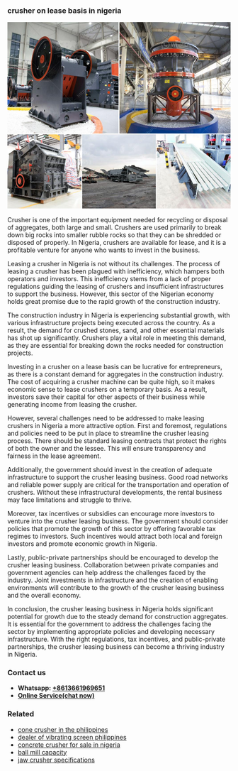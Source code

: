 <h3>crusher on lease basis in nigeria</h3><img src='1704791466.jpg' alt=''><p>Crusher is one of the important equipment needed for recycling or disposal of aggregates, both large and small. Crushers are used primarily to break down big rocks into smaller rubble rocks so that they can be shredded or disposed of properly. In Nigeria, crushers are available for lease, and it is a profitable venture for anyone who wants to invest in the business.</p><p>Leasing a crusher in Nigeria is not without its challenges. The process of leasing a crusher has been plagued with inefficiency, which hampers both operators and investors. This inefficiency stems from a lack of proper regulations guiding the leasing of crushers and insufficient infrastructures to support the business. However, this sector of the Nigerian economy holds great promise due to the rapid growth of the construction industry.</p><p>The construction industry in Nigeria is experiencing substantial growth, with various infrastructure projects being executed across the country. As a result, the demand for crushed stones, sand, and other essential materials has shot up significantly. Crushers play a vital role in meeting this demand, as they are essential for breaking down the rocks needed for construction projects.</p><p>Investing in a crusher on a lease basis can be lucrative for entrepreneurs, as there is a constant demand for aggregates in the construction industry. The cost of acquiring a crusher machine can be quite high, so it makes economic sense to lease crushers on a temporary basis. As a result, investors save their capital for other aspects of their business while generating income from leasing the crusher.</p><p>However, several challenges need to be addressed to make leasing crushers in Nigeria a more attractive option. First and foremost, regulations and policies need to be put in place to streamline the crusher leasing process. There should be standard leasing contracts that protect the rights of both the owner and the lessee. This will ensure transparency and fairness in the lease agreement.</p><p>Additionally, the government should invest in the creation of adequate infrastructure to support the crusher leasing business. Good road networks and reliable power supply are critical for the transportation and operation of crushers. Without these infrastructural developments, the rental business may face limitations and struggle to thrive.</p><p>Moreover, tax incentives or subsidies can encourage more investors to venture into the crusher leasing business. The government should consider policies that promote the growth of this sector by offering favorable tax regimes to investors. Such incentives would attract both local and foreign investors and promote economic growth in Nigeria.</p><p>Lastly, public-private partnerships should be encouraged to develop the crusher leasing business. Collaboration between private companies and government agencies can help address the challenges faced by the industry. Joint investments in infrastructure and the creation of enabling environments will contribute to the growth of the crusher leasing business and the overall economy.</p><p>In conclusion, the crusher leasing business in Nigeria holds significant potential for growth due to the steady demand for construction aggregates. It is essential for the government to address the challenges facing the sector by implementing appropriate policies and developing necessary infrastructure. With the right regulations, tax incentives, and public-private partnerships, the crusher leasing business can become a thriving industry in Nigeria.</p><h3>Contact us</h3><ul><li><strong>Whatsapp:&nbsp;<a href="https://wa.me/8613661969651">+8613661969651</a></strong></li><li><a href="https://swt.shibang-china.com/?git&amp;zhl&amp;crusher on lease basis in nigeria"><strong>Online Service(chat now)</strong></a></li></ul><h3>Related</h3><ul><li><a href='cone crusher in the philippines.md'>cone crusher in the philippines</a></li><li><a href='dealer of vibrating screen philippines.md'>dealer of vibrating screen philippines</a></li><li><a href='concrete crusher for sale in nigeria.md'>concrete crusher for sale in nigeria</a></li><li><a href='ball mill capacity.md'>ball mill capacity</a></li><li><a href='jaw crusher specifications.md'>jaw crusher specifications</a></li></ul>